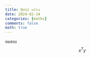 ```yaml
---
title: Quiz แก้ง่วง
date: 2024-02-14 
categories: [maths]
comments: false
math: true
---
```


ทดสอบ $$ x^T y $$

